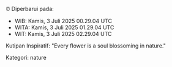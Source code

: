 ⏰ Diperbarui pada:
- WIB: Kamis, 3 Juli 2025 00.29.04 UTC
- WITA: Kamis, 3 Juli 2025 01.29.04 UTC
- WIT: Kamis, 3 Juli 2025 02.29.04 UTC

Kutipan Inspiratif:
"Every flower is a soul blossoming in nature."


Kategori: nature

